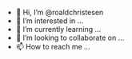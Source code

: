 - 👋 Hi, I’m @roaldchristesen
- 👀 I’m interested in ...
- 🌱 I’m currently learning ...
- 💞️ I’m looking to collaborate on ...
- 📫 How to reach me ...

<!---
roaldchristesen/roaldchristesen is a ✨ special ✨ repository because its `README.md` (this file) appears on your GitHub profile.
You can click the Preview link to take a look at your changes.
--->
